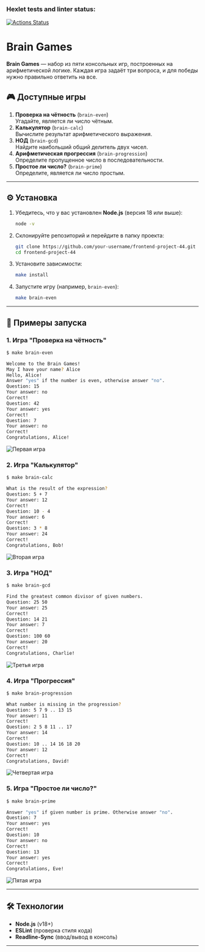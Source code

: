 ### Hexlet tests and linter status:
[![Actions Status](https://github.com/Maxxx1ne/frontend-project-44/actions/workflows/hexlet-check.yml/badge.svg)](https://github.com/Maxxx1ne/frontend-project-44/actions)
# Brain Games

**Brain Games** — набор из пяти консольных игр, построенных на арифметической логике. Каждая игра задаёт три вопроса, и для победы нужно правильно ответить на все. 


## 🎮 Доступные игры

1. **Проверка на чётность** (`brain-even`)  
   Угадайте, является ли число чётным.
2. **Калькулятор** (`brain-calc`)  
   Вычислите результат арифметического выражения.
3. **НОД** (`brain-gcd`)  
   Найдите наибольший общий делитель двух чисел.
4. **Арифметическая прогрессия** (`brain-progression`)  
   Определите пропущенное число в последовательности.
5. **Простое ли число?** (`brain-prime`)  
   Определите, является ли число простым.

---

## ⚙️ Установка

1. Убедитесь, что у вас установлен **Node.js** (версия 18 или выше):  
   ```bash
   node -v
   ```
2. Склонируйте репозиторий и перейдите в папку проекта:
   ```bash
   git clone https://github.com/your-username/frontend-project-44.git
   cd frontend-project-44
   ```
3. Установите зависимости:
   ```bash
   make install
   ```
4. Запустите игру (например, `brain-even`):
   ```bash
   make brain-even
   ```
---

## 🚀 Примеры запуска

### 1. Игра "Проверка на чётность"
```bash
$ make brain-even

Welcome to the Brain Games!
May I have your name? Alice
Hello, Alice!
Answer "yes" if the number is even, otherwise answer "no".
Question: 15
Your answer: no
Correct!
Question: 42
Your answer: yes
Correct!
Question: 7
Your answer: no
Correct!
Congratulations, Alice!
```
![Первая игра](https://i.imgur.com/8chqC7H.gif)



### 2. Игра "Калькулятор"
```bash
$ make brain-calc

What is the result of the expression?
Question: 5 + 7
Your answer: 12
Correct!
Question: 10 - 4
Your answer: 6
Correct!
Question: 3 * 8
Your answer: 24
Correct!
Congratulations, Bob!
```
![Вторая игра](https://pouch.jumpshare.com/preview/FU3_3C3Ha_LoTNc2Fkf5x7LAlEp26tLhuCN4wBXqBd4fglhlmHV54dDJT4jAXi2yAp_nx7RiL5bJoQiugZ45N3h_R19glRvcKamlPczJvr8)



### 3. Игра "НОД"
```bash
$ make brain-gcd

Find the greatest common divisor of given numbers.
Question: 25 50
Your answer: 25
Correct!
Question: 14 21
Your answer: 7
Correct!
Question: 100 60
Your answer: 20
Correct!
Congratulations, Charlie!
```
![Третья игрв](https://i.imgur.com/lHWkPYV.gif)



### 4. Игра "Прогрессия"
```bash
$ make brain-progression

What number is missing in the progression?
Question: 5 7 9 .. 13 15
Your answer: 11
Correct!
Question: 2 5 8 11 .. 17
Your answer: 14
Correct!
Question: 10 .. 14 16 18 20
Your answer: 12
Correct!
Congratulations, David!
```

![Четвертая игра](https://i.imgur.com/Ckky5cF.gif)



### 5. Игра "Простое ли число?"
```bash
$ make brain-prime

Answer "yes" if given number is prime. Otherwise answer "no".
Question: 7
Your answer: yes
Correct!
Question: 10
Your answer: no
Correct!
Question: 13
Your answer: yes
Correct!
Congratulations, Eve!
```

![Пятая игра](https://i.imgur.com/r89Jq1T.gif)



---

## 🛠 Технологии

- **Node.js** (v18+)
- **ESLint** (проверка стиля кода)
- **Readline-Sync** (ввод/вывод в консоль)

---


